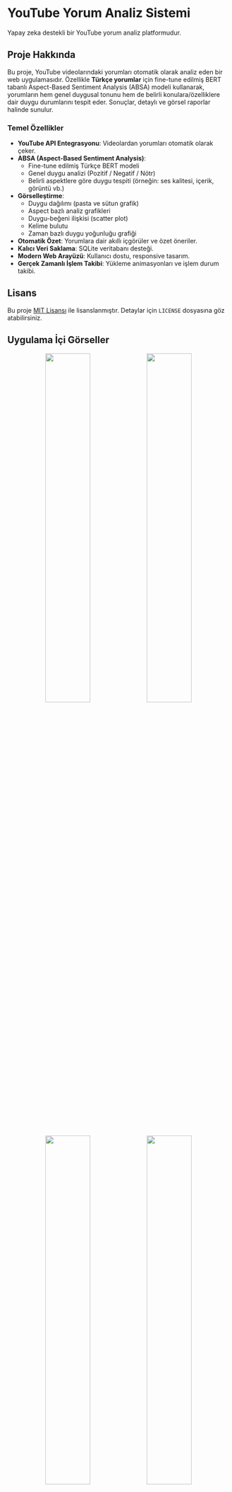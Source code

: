 ﻿# YouTube Yorum Analiz Sistemi

Yapay zeka destekli bir YouTube yorum analiz platformudur.

## Proje Hakkında

Bu proje, YouTube videolarındaki yorumları otomatik olarak analiz eden bir web uygulamasıdır. Özellikle **Türkçe yorumlar** için fine-tune edilmiş BERT tabanlı Aspect-Based Sentiment Analysis (ABSA) modeli kullanarak, yorumların hem genel duygusal tonunu hem de belirli konulara/özelliklere dair duygu durumlarını tespit eder. Sonuçlar, detaylı ve görsel raporlar halinde sunulur.

### Temel Özellikler

- **YouTube API Entegrasyonu**: Videolardan yorumları otomatik olarak çeker.
- **ABSA (Aspect-Based Sentiment Analysis)**:
  - Fine-tune edilmiş Türkçe BERT modeli
  - Genel duygu analizi (Pozitif / Negatif / Nötr)
  - Belirli aspektlere göre duygu tespiti (örneğin: ses kalitesi, içerik, görüntü vb.)
- **Görselleştirme**:
  - Duygu dağılımı (pasta ve sütun grafik)
  - Aspect bazlı analiz grafikleri
  - Duygu-beğeni ilişkisi (scatter plot)
  - Kelime bulutu
  - Zaman bazlı duygu yoğunluğu grafiği
- **Otomatik Özet**: Yorumlara dair akıllı içgörüler ve özet öneriler.
- **Kalıcı Veri Saklama**: SQLite veritabanı desteği.
- **Modern Web Arayüzü**: Kullanıcı dostu, responsive tasarım.
- **Gerçek Zamanlı İşlem Takibi**: Yükleme animasyonları ve işlem durum takibi.

## Lisans

Bu proje [MIT Lisansı](LICENSE) ile lisanslanmıştır. Detaylar için `LICENSE` dosyasına göz atabilirsiniz.

## Uygulama İçi Görseller

<p align="center">
  <img src="https://github.com/user-attachments/assets/a838c52e-c708-4376-8e49-61a0c7951d83" width="45%" />
  <img src="https://github.com/user-attachments/assets/5bc883ec-3933-476f-8380-b7768a03c579" width="45%" />
</p>
<p align="center">
  <img src="https://github.com/user-attachments/assets/43aaba69-82f3-4393-8fa1-ceeefa4f0ea4" width="45%" />
  <img src="https://github.com/user-attachments/assets/251925a2-c2db-4959-99a7-48d2aa45a063" width="45%" />
</p>
<p align="center">
  <img src="https://github.com/user-attachments/assets/07837896-0bd0-47fb-9802-18c1d6ef9c3b" width="45%" />
  <img src="https://github.com/user-attachments/assets/045fb9bb-c2a5-4d3e-8b3c-a11eca07b155" width="45%" />
</p>
<p align="center">
  <img src="https://github.com/user-attachments/assets/0bdb8127-90eb-4b3a-a563-3a244e19b531" width="45%" />
</p>




## Katkıda Bulunanlar & Teşekkürler

- [Hugging Face](https://huggingface.co/) – AI modelleri
- [YouTube Data API](https://developers.google.com/youtube/v3) – Yorum verisi sağlama
- [Flask](https://flask.palletsprojects.com/) – Web framework
- [Bootstrap](https://getbootstrap.com/) – Arayüz tasarımı

